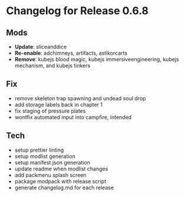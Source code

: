 # Changelog for Release 0.6.8

## Mods

- **Update**: sliceanddice
- **Re-enable**: adchimneys, artifacts, astikorcarts
- **Remove**: kubejs blood magic, kubejs immersiveengineering, kubejs mechanism, and kubejs tinkers

## Fix

- remove skeleton trap spawning and undead soul drop
- add storage labels back in chapter 1
- fix staging of pressure plates
- wontfix automated input into campfire, intended

## Tech

- setup prettier linting
- setup modlist generation
- setup manifest.json generation
- update readme when modlist changes
- add packmenu splash screen
- package modpack with release script
- generate changelog.md for each release
